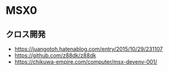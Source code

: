 # MSX0

## クロス開発
- https://juangotoh.hatenablog.com/entry/2015/10/29/231107
- https://github.com/z88dk/z88dk
- https://chikuwa-empire.com/computer/msx-devenv-001/

